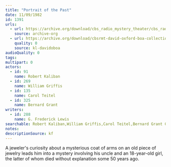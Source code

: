 ```yaml
---
title: "Portrait of the Past"
date: 11/09/1982
id: 1391
urls: 
  - url: https://archive.org/download/cbs_radio_mystery_theater/cbs_radio_mystery_theater-1351-1399.zip/cbs_radio_mystery_theater-1351-1399%2Fcbsrmt_1391_portrait_of_the_past.mp3
    source: archive-org
  - url: https://archive.org/download/cbsrmt-david-oxford-boa-collection/CBSRMT-821109-1391-Portrait-of-the-Past-(128-48)_WBBM-JE-{BoA}.mp3
    quality: 0
    source: kl-davidoboa
audioQuality: 0
tags: 
multipart: 0
actors:  
  - id: 91
    name: Robert Kaliban  
  - id: 269
    name: William Griffis  
  - id: 135
    name: Carol Teitel  
  - id: 325
    name: Bernard Grant
writers:  
  - id: 288
    name: G. Frederick Lewis
searchable: Robert Kaliban,William Griffis,Carol Teitel,Bernard Grant G. Frederick Lewis
notes: 
descriptionSource: kf
---
```

A jeweler's curiosity about a mysterious coat of arms on an old piece of jewelry leads him into a mystery involving his uncle and an 18-year-old girl, the latter of whom died without explanation some 50 years ago.